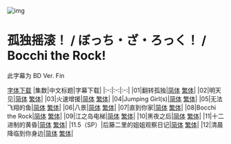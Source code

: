 ![img](https://p.inari.site/kitauji/202306/03/Bocchitherock.jpg)

# 孤独摇滚！ / ぼっち・ざ・ろっく！ / Bocchi the Rock!

此字幕为 BD Ver. Fin

[字体下载](https://hazukikaguya-my.sharepoint.com/:u:/g/personal/kitaujisub_office_inari_site/Ef_RuxUq59dGvRgEsKVOXmwBt3CWor-PQjJ1kfI7Xw_0Rg?e=yyt823)
|集数|中文标题|字幕下载|
|:-:|:-:|:-:|
|01|翻转孤独|[简体](https://github.com/Kitauji-Sub/Subtitles/blob/main/TV/2022/10/Bocchi%20the%20Rock!/%5BKitaujiSub%5D%20Bocchi%20the%20Rock!%20-%2001.chs.ass) [繁体](https://github.com/Kitauji-Sub/Subtitles/blob/main/TV/2022/10/Bocchi%20the%20Rock!/%5BKitaujiSub%5D%20Bocchi%20the%20Rock!%20-%2001.cht.ass)|
|02|明天见|[简体](https://github.com/Kitauji-Sub/Subtitles/blob/main/TV/2022/10/Bocchi%20the%20Rock!/%5BKitaujiSub%5D%20Bocchi%20the%20Rock!%20-%2002.chs.ass) [繁体](https://github.com/Kitauji-Sub/Subtitles/blob/main/TV/2022/10/Bocchi%20the%20Rock!/%5BKitaujiSub%5D%20Bocchi%20the%20Rock!%20-%2002.cht.ass)|
|03|火速增援|[简体](https://github.com/Kitauji-Sub/Subtitles/blob/main/TV/2022/10/Bocchi%20the%20Rock!/%5BKitaujiSub%5D%20Bocchi%20the%20Rock!%20-%2003.chs.ass) [繁体](https://github.com/Kitauji-Sub/Subtitles/blob/main/TV/2022/10/Bocchi%20the%20Rock!/%5BKitaujiSub%5D%20Bocchi%20the%20Rock!%20-%2003.cht.ass)|
|04|Jumping Girl(s)|[简体](https://github.com/Kitauji-Sub/Subtitles/blob/main/TV/2022/10/Bocchi%20the%20Rock!/%5BKitaujiSub%5D%20Bocchi%20the%20Rock!%20-%2004.chs.ass) [繁体](https://github.com/Kitauji-Sub/Subtitles/blob/main/TV/2022/10/Bocchi%20the%20Rock!/%5BKitaujiSub%5D%20Bocchi%20the%20Rock!%20-%2004.cht.ass)|
|05|无法飞翔的鱼|[简体](https://github.com/Kitauji-Sub/Subtitles/blob/main/TV/2022/10/Bocchi%20the%20Rock!/%5BKitaujiSub%5D%20Bocchi%20the%20Rock!%20-%2005.chs.ass) [繁体](https://github.com/Kitauji-Sub/Subtitles/blob/main/TV/2022/10/Bocchi%20the%20Rock!/%5BKitaujiSub%5D%20Bocchi%20the%20Rock!%20-%2005.cht.ass)|
|06|八景|[简体](https://github.com/Kitauji-Sub/Subtitles/blob/main/TV/2022/10/Bocchi%20the%20Rock!/%5BKitaujiSub%5D%20Bocchi%20the%20Rock!%20-%2006.chs.ass) [繁体](https://github.com/Kitauji-Sub/Subtitles/blob/main/TV/2022/10/Bocchi%20the%20Rock!/%5BKitaujiSub%5D%20Bocchi%20the%20Rock!%20-%2006.cht.ass)|
|07|直到你家|[简体](https://github.com/Kitauji-Sub/Subtitles/blob/main/TV/2022/10/Bocchi%20the%20Rock!/%5BKitaujiSub%5D%20Bocchi%20the%20Rock!%20-%2007.chs.ass) [繁体](https://github.com/Kitauji-Sub/Subtitles/blob/main/TV/2022/10/Bocchi%20the%20Rock!/%5BKitaujiSub%5D%20Bocchi%20the%20Rock!%20-%2007.cht.ass)|
|08|Bocchi the Rock|[简体](https://github.com/Kitauji-Sub/Subtitles/blob/main/TV/2022/10/Bocchi%20the%20Rock!/%5BKitaujiSub%5D%20Bocchi%20the%20Rock!%20-%2008.chs.ass) [繁体](https://github.com/Kitauji-Sub/Subtitles/blob/main/TV/2022/10/Bocchi%20the%20Rock!/%5BKitaujiSub%5D%20Bocchi%20the%20Rock!%20-%2008.cht.ass)|
|09|江之岛电梯|[简体](https://github.com/Kitauji-Sub/Subtitles/blob/main/TV/2022/10/Bocchi%20the%20Rock!/%5BKitaujiSub%5D%20Bocchi%20the%20Rock!%20-%2009.chs.ass) [繁体](https://github.com/Kitauji-Sub/Subtitles/blob/main/TV/2022/10/Bocchi%20the%20Rock!/%5BKitaujiSub%5D%20Bocchi%20the%20Rock!%20-%2009.cht.ass)|
|10|黑夜之后|[简体](https://github.com/Kitauji-Sub/Subtitles/blob/main/TV/2022/10/Bocchi%20the%20Rock!/%5BKitaujiSub%5D%20Bocchi%20the%20Rock!%20-%2010.chs.ass) [繁体](https://github.com/Kitauji-Sub/Subtitles/blob/main/TV/2022/10/Bocchi%20the%20Rock!/%5BKitaujiSub%5D%20Bocchi%20the%20Rock!%20-%2010.cht.ass)|
|11|十二进制的黄昏|[简体](https://github.com/Kitauji-Sub/Subtitles/blob/main/TV/2022/10/Bocchi%20the%20Rock!/%5BKitaujiSub%5D%20Bocchi%20the%20Rock!%20-%2011.chs.ass) [繁体](https://github.com/Kitauji-Sub/Subtitles/blob/main/TV/2022/10/Bocchi%20the%20Rock!/%5BKitaujiSub%5D%20Bocchi%20the%20Rock!%20-%2011.cht.ass)|
|11.5（SP）|后藤二里的姐姐观察日记|[简体](https://github.com/Kitauji-Sub/Subtitles/blob/main/TV/2022/10/Bocchi%20the%20Rock!/%5BKitaujiSub%5D%20Bocchi%20the%20Rock!%20-%2011.5.chs.ass) [繁体](https://github.com/Kitauji-Sub/Subtitles/blob/main/TV/2022/10/Bocchi%20the%20Rock!/%5BKitaujiSub%5D%20Bocchi%20the%20Rock!%20-%2011.5.cht.ass)|
|12|清晨降临到你身边|[简体](https://github.com/Kitauji-Sub/Subtitles/blob/main/TV/2022/10/Bocchi%20the%20Rock!/%5BKitaujiSub%5D%20Bocchi%20the%20Rock!%20-%2012.chs.ass) [繁体](https://github.com/Kitauji-Sub/Subtitles/blob/main/TV/2022/10/Bocchi%20the%20Rock!/%5BKitaujiSub%5D%20Bocchi%20the%20Rock!%20-%2012.cht.ass)|
